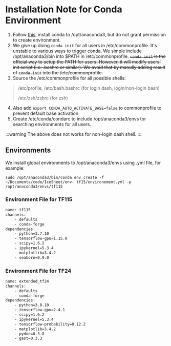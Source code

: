 # Installation Note for Conda Environment

1. Follow [this](https://docs.anaconda.com/anaconda/install/multi-user/), install conda to /opt/anaconda3, but do not grant permission to create environment.
2. We give up doing `conda init` for all users in /etc/commonprofile. It's unstable to various ways to trigger conda. We simple include /opt/anaconda3/bin into $PATH in /etc/commonprofile. 
~~`conda init` is the official way to setup the PATH for users. However, it will modify users' init script (i.e. .bashrc or similar). We avoid that by manully adding result of `conda init` into the  /etc/commonprofile.~~
3. Source the /etc/commonprofile for all possible shells:
> /etc/profile, /etc/bash.bashrc (for login dash, login/non-login bash)
> 
> /etc/zsh/zshrc (for zsh)

4. Also add `export CONDA_AUTO_ACTIVATE_BASE=false` to commonprofile to prevent default base activation
5. Create /etc/conda/condarc to include /opt/anaconda3/envs tor searching environments for all users.

:::warning
The above does not works for non-login dash shell.
:::

## Environments

We install global environments to /opt/anaconda3/envs using .yml file, for example:

`sudo /opt/anaconda3/bin/conda env create -f ~/Documents/code/IceSheet/env-
tf15/environement.yml -p /opt/anaconda3/envs/tf115`



### Environment File for TF115
```xml
name: tf115
channels:
    - defaults
    - conda-forge
dependencies:
    - python=3.7.10
    - tensorflow-gpu=1.15.0
    - scipy=1.6.2
    - ipykernel=5.3.4
    - matplotlib=3.4.2
    - seaborn=0.9.0
```

### Environment File for TF24
```xml
name: extended_tf24
channels:
    - defaults
    - conda-forge
dependencies:
    - python=3.8.10
    - tensorflow-gpu=2.4.1
    - scipy=1.6.2
    - ipykernel=5.3.4
    - tensorflow-probability=0.12.2
    - matplotlib=3.4.2
    - pydoe=0.3.8
    - gast=0.3.3
```